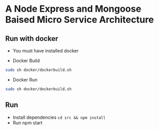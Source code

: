 # A Node Express and Mongoose Baised Micro Service Architecture

## Run with docker

- You must have installed docker

- Docker Build

```sh
sudo sh docker/dockerbuild.sh
```

- Docker Run

```sh
sudo sh docker/dockerbuild.sh
```

## Run

- Install dependencies `cd src && npm install`
- Run npm start
